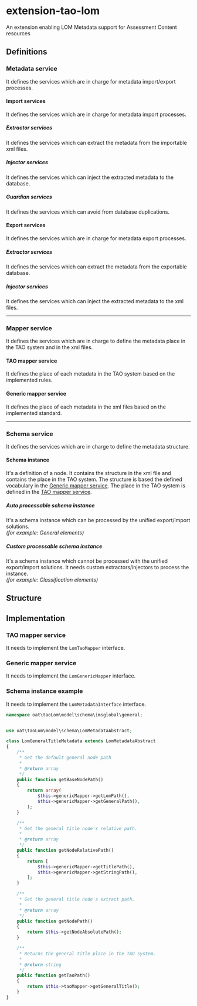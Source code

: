# extension-tao-lom
An extension enabling LOM Metadata support for Assessment Content resources

## Definitions
### Metadata service
It defines the services which are in charge for metadata import/export processes.
#### Import services
It defines the services which are in charge for metadata import processes.
##### Extractor services
It defines the services which can extract the metadata from the importable xml files.
##### Injector services
It defines the services which can inject the extracted metadata to the database.
##### Guardian services
It defines the services which can avoid from database duplications.
#### Export services
It defines the services which are in charge for metadata export processes.
##### Extractor services
It defines the services which can extract the metadata from the exportable database.
##### Injector services
It defines the services which can inject the extracted metadata to the xml files.
***
### Mapper service
It defines the services which are in charge to define the metadata place in the TAO system and in the xml files.
#### TAO mapper service
It defines the place of each metadata in the TAO system based on the implemented rules.
#### Generic mapper service
It defines the place of each metadata in the xml files based on the implemented standard.
***
### Schema service
It defines the services which are in charge to define the metadata structure.
#### Schema instance
It's a definition of a node. It contains the structure in the xml file and contains the place in the TAO system.
The structure is based the defined vocabulary in the [Generic mapper service](#generic-mapper-service).
The place in the TAO system is defined in the [TAO mapper service](#tao-mapper-service).
##### Auto processable schema instance
It's a schema instance which can be processed by the unified export/import solutions.  
*(for example: General elements)*
##### Custom processable schema instance
It's a schema instance which cannot be processed with the unified export/import solutions. It needs custom extractors/injectors to process the instance.  
*(for example: Classification elements)*

## Structure

## Implementation
### TAO mapper service
It needs to implement the ```LomTaoMapper``` interface.
### Generic mapper service
It needs to implement the ```LomGenericMapper``` interface.
### Schema instance example
It needs to implement the ```LomMetadataInterface``` interface.
```php
namespace oat\taoLom\model\schema\imsglobal\general;


use oat\taoLom\model\schema\LomMetadataAbstract;

class LomGeneralTitleMetadata extends LomMetadataAbstract
{
    /**
     * Get the default general node path
     *
     * @return array
     */
    public function getBaseNodePath()
    {
        return array(
            $this->genericMapper->getLomPath(),
            $this->genericMapper->getGeneralPath(),
        );
    }

    /**
     * Get the general title node's relative path.
     *
     * @return array
     */
    public function getNodeRelativePath()
    {
        return [
            $this->genericMapper->getTitlePath(),
            $this->genericMapper->getStringPath(),
        ];
    }

    /**
     * Get the general title node's extract path.
     *
     * @return array
     */
    public function getNodePath()
    {
        return $this->getNodeAbsolutePath();
    }

    /**
     * Returns the general title place in the TAO system.
     *
     * @return string
     */
    public function getTaoPath()
    {
        return $this->taoMapper->getGeneralTitle();
    }
}
```